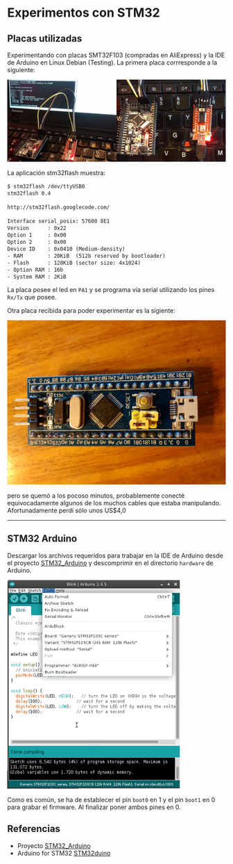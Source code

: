 # Experimentos con STM32

## Placas utilizadas ##
Experimentando con placas SMT32F103 (compradas en AliExpress) y la IDE de Arduino en Linux Debian (Testing). La primera placa corrresponde a la siguiente:

![](images/STM32F103C8T6-1.png)

La aplicación stm32flash muestra:

```
$ stm32flash /dev/ttyUSB0 
stm32flash 0.4

http://stm32flash.googlecode.com/

Interface serial_posix: 57600 8E1
Version      : 0x22
Option 1     : 0x00
Option 2     : 0x00
Device ID    : 0x0410 (Medium-density)
- RAM        : 20KiB  (512b reserved by bootloader)
- Flash      : 128KiB (sector size: 4x1024)
- Option RAM : 16b
- System RAM : 2KiB
```

La placa posee el led en `PA1` y se programa vía serial utilizando los pines `Rx/Tx` que posee.

Otra placa recibida para poder experimentar es la sigiente:

![](images/STM32F103C8T6-2.png)

pero se quemó a los pocoso minutos, probablemente conecté equivocadamente algunos de los muchos cables que estaba manipulando. Afortunadamente perdí sólo unos US$4,0

---

## STM32 Arduino ##

Descargar los archivos requeridos para trabajar en la IDE de Arduino desde el proyecto [STM32_Arduino](https://github.com/rogerclarkmelbourne/Arduino_STM32) y descomprimir en el directorio `hardware` de Arduino.

![](images/STM32Arduino.png)

Como es común, se ha de establecer el pin `boot0` en 1 y el pin `boot1` en 0 para grabar el firmware. Al finalizar poner ambos pines en 0.


## Referencias ##
- Proyecto [STM32_Arduino](https://github.com/rogerclarkmelbourne/Arduino_STM32) 
- Arduino for STM32 [STM32duino](http://www.stm32duino.com/)



